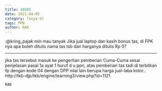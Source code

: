 ```yaml
---
title: 48905
date: 2021-04-05
category: Tanya-SC
tags: PPN
author: RAD
---
```


:@kring_pajak min mau tanyak Jika jual laptop dan kasih bonus tas, di FPK nya apa boleh ditulis nama tas tsb dan harganya ditulis Rp 0?

---

jika tas tersebut masuk ke pengertian pemberian Cuma-Cuma sesai penjelasan pasal 1a ayat 1 huruf d u ppn, atas pemberian tas tadi di terbitkan fp dengan kode 04 dengan DPP nilai lain berupa harga jual-laba kotor.. http://tkb-djp/tkb/engine/learning3/view.php?id=1121

`RAD`
